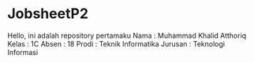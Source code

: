 # JobsheetP2

Hello, ini adalah repository pertamaku 
Nama    : Muhammad Khalid Atthoriq
Kelas   : 1C
Absen   : 18
Prodi   : Teknik Informatika
Jurusan : Teknologi Informasi
